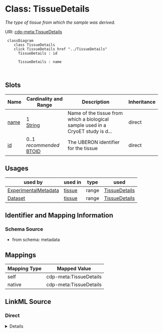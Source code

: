 

# Class: TissueDetails


_The type of tissue from which the sample was derived._





URI: [cdp-meta:TissueDetails](metadataTissueDetails)






```mermaid
 classDiagram
    class TissueDetails
    click TissueDetails href "../TissueDetails"
      TissueDetails : id
        
      TissueDetails : name
        
      
```




<!-- no inheritance hierarchy -->


## Slots

| Name | Cardinality and Range | Description | Inheritance |
| ---  | --- | --- | --- |
| [name](name.md) | 1 <br/> [String](String.md) | Name of the tissue from which a biological sample used in a CryoET study is d... | direct |
| [id](id.md) | 0..1 _recommended_ <br/> [BTOID](BTOID.md) | The UBERON identifier for the tissue | direct |





## Usages

| used by | used in | type | used |
| ---  | --- | --- | --- |
| [ExperimentalMetadata](ExperimentalMetadata.md) | [tissue](tissue.md) | range | [TissueDetails](TissueDetails.md) |
| [Dataset](Dataset.md) | [tissue](tissue.md) | range | [TissueDetails](TissueDetails.md) |






## Identifier and Mapping Information







### Schema Source


* from schema: metadata




## Mappings

| Mapping Type | Mapped Value |
| ---  | ---  |
| self | cdp-meta:TissueDetails |
| native | cdp-meta:TissueDetails |







## LinkML Source

<!-- TODO: investigate https://stackoverflow.com/questions/37606292/how-to-create-tabbed-code-blocks-in-mkdocs-or-sphinx -->

### Direct

<details>
```yaml
name: TissueDetails
description: The type of tissue from which the sample was derived.
from_schema: metadata
attributes:
  name:
    name: name
    description: Name of the tissue from which a biological sample used in a CryoET
      study is derived from.
    from_schema: metadata
    exact_mappings:
    - cdp-common:tissue_name
    alias: name
    owner: TissueDetails
    domain_of:
    - Author
    - OrganismDetails
    - TissueDetails
    - CellType
    - CellStrain
    - CellComponent
    - AnnotationObject
    - AnnotationMethodLinks
    range: string
    required: true
    inlined: true
    inlined_as_list: true
  id:
    name: id
    description: The UBERON identifier for the tissue.
    from_schema: metadata
    exact_mappings:
    - cdp-common:tissue_id
    rank: 1000
    alias: id
    owner: TissueDetails
    domain_of:
    - TissueDetails
    - CellType
    - CellStrain
    - CellComponent
    - AnnotationObject
    range: BTO_ID
    recommended: true
    inlined: true
    inlined_as_list: true
    pattern: ^BTO:[0-9]{7}$

```
</details>

### Induced

<details>
```yaml
name: TissueDetails
description: The type of tissue from which the sample was derived.
from_schema: metadata
attributes:
  name:
    name: name
    description: Name of the tissue from which a biological sample used in a CryoET
      study is derived from.
    from_schema: metadata
    exact_mappings:
    - cdp-common:tissue_name
    alias: name
    owner: TissueDetails
    domain_of:
    - Author
    - OrganismDetails
    - TissueDetails
    - CellType
    - CellStrain
    - CellComponent
    - AnnotationObject
    - AnnotationMethodLinks
    range: string
    required: true
    inlined: true
    inlined_as_list: true
  id:
    name: id
    description: The UBERON identifier for the tissue.
    from_schema: metadata
    exact_mappings:
    - cdp-common:tissue_id
    rank: 1000
    alias: id
    owner: TissueDetails
    domain_of:
    - TissueDetails
    - CellType
    - CellStrain
    - CellComponent
    - AnnotationObject
    range: BTO_ID
    recommended: true
    inlined: true
    inlined_as_list: true
    pattern: ^BTO:[0-9]{7}$

```
</details>